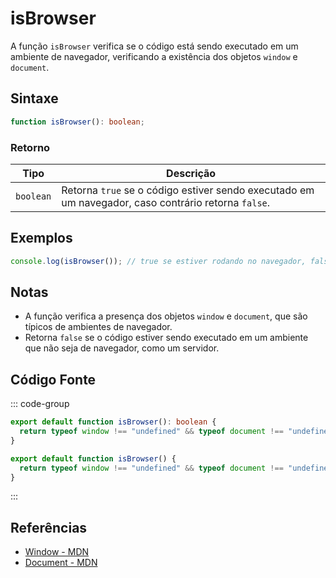 # isBrowser

A função `isBrowser` verifica se o código está sendo executado em um ambiente de navegador, verificando a existência dos objetos `window` e `document`.

## Sintaxe

```typescript
function isBrowser(): boolean;
```

### Retorno

| Tipo     | Descrição                                                   |
|----------|-------------------------------------------------------------|
| `boolean`| Retorna `true` se o código estiver sendo executado em um navegador, caso contrário retorna `false`. |

## Exemplos

```typescript
console.log(isBrowser()); // true se estiver rodando no navegador, false se estiver em um servidor ou outro ambiente
```

## Notas

- A função verifica a presença dos objetos `window` e `document`, que são típicos de ambientes de navegador.
- Retorna `false` se o código estiver sendo executado em um ambiente que não seja de navegador, como um servidor.

## Código Fonte

::: code-group
```typescript
export default function isBrowser(): boolean {
  return typeof window !== "undefined" && typeof document !== "undefined";
}
```

```javascript
export default function isBrowser() {
  return typeof window !== "undefined" && typeof document !== "undefined";
}
```
:::

## Referências

- [Window - MDN](https://developer.mozilla.org/pt-BR/docs/Web/API/Window)
- [Document - MDN](https://developer.mozilla.org/pt-BR/docs/Web/API/Document)